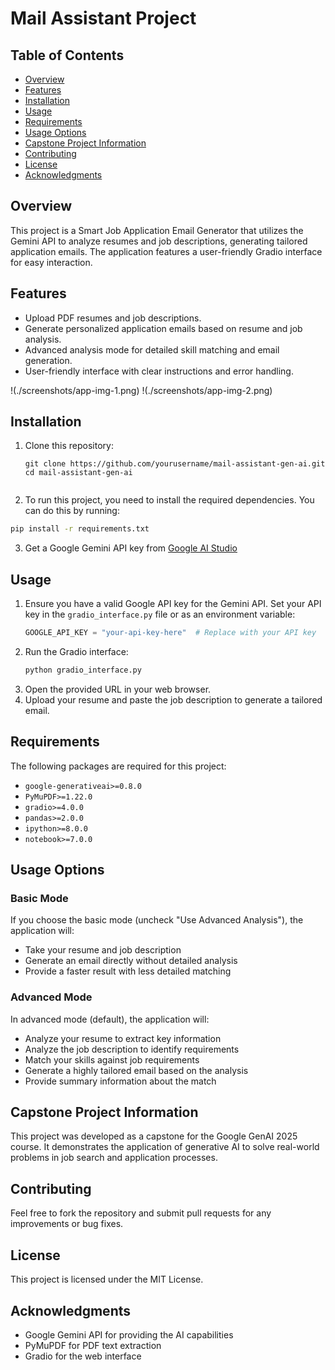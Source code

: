 # Mail Assistant Project

## Table of Contents
- [Overview](#overview)
- [Features](#features)
- [Installation](#installation)
- [Usage](#usage)
- [Requirements](#requirements)
- [Usage Options](#usage-options)
- [Capstone Project Information](#capstone-project-information)
- [Contributing](#contributing)
- [License](#license)
- [Acknowledgments](#acknowledgments)

## Overview
This project is a Smart Job Application Email Generator that utilizes the Gemini API to analyze resumes and job descriptions, generating tailored application emails. The application features a user-friendly Gradio interface for easy interaction.

## Features
- Upload PDF resumes and job descriptions.
- Generate personalized application emails based on resume and job analysis.
- Advanced analysis mode for detailed skill matching and email generation.
- User-friendly interface with clear instructions and error handling.

!(./screenshots/app-img-1.png)
!(./screenshots/app-img-2.png)

## Installation
1. Clone this repository:
   ```
   git clone https://github.com/yourusername/mail-assistant-gen-ai.git
   cd mail-assistant-gen-ai
 
2. To run this project, you need to install the required dependencies. You can do this by running:

```bash
pip install -r requirements.txt
```
3. Get a Google Gemini API key from [Google AI Studio](https://aistudio.google.com/app/apikey)

## Usage
1. Ensure you have a valid Google API key for the Gemini API. Set your API key in the `gradio_interface.py` file or as an environment variable:
   ```python
   GOOGLE_API_KEY = "your-api-key-here"  # Replace with your API key
   ```
2. Run the Gradio interface:
   ```bash
   python gradio_interface.py
   ```
3. Open the provided URL in your web browser.
4. Upload your resume and paste the job description to generate a tailored email.

## Requirements
The following packages are required for this project:
- `google-generativeai>=0.8.0`
- `PyMuPDF>=1.22.0`
- `gradio>=4.0.0`
- `pandas>=2.0.0`
- `ipython>=8.0.0`
- `notebook>=7.0.0`

## Usage Options

### Basic Mode

If you choose the basic mode (uncheck "Use Advanced Analysis"), the application will:
- Take your resume and job description
- Generate an email directly without detailed analysis
- Provide a faster result with less detailed matching

### Advanced Mode

In advanced mode (default), the application will:
- Analyze your resume to extract key information
- Analyze the job description to identify requirements
- Match your skills against job requirements
- Generate a highly tailored email based on the analysis
- Provide summary information about the match

## Capstone Project Information

This project was developed as a capstone for the Google GenAI 2025 course. It demonstrates the application of generative AI to solve real-world problems in job search and application processes.

## Contributing
Feel free to fork the repository and submit pull requests for any improvements or bug fixes.

## License
This project is licensed under the MIT License.

## Acknowledgments

- Google Gemini API for providing the AI capabilities
- PyMuPDF for PDF text extraction
- Gradio for the web interface 